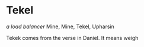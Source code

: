 # Tekel

_a load balancer_
Mine, Mine, Tekel, Upharsin

Tekek comes from the verse in Daniel. It means weigh
